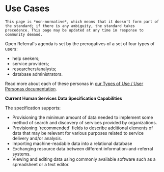 Use Cases
=========

```{note}
This page is *non-normative*, which means that it doesn't form part of the standard; if there is any ambiguity, the standard takes precedence. This page may be updated at any time in response to community demand.
```

Open Referral's agenda is set by the prerogatives of a set of four types of users: 
* help seekers;
* service providers;
* researchers/analysts;
* database administrators. 

 Read more about each of these personas in [our Types of Use / User Personas documentation](https://docs.openreferral.org/en/latest/initiative/index.html?highlight=types%20of%20use#types-of-use-and-user-personas). 


**Current Human Services Data Specification Capabilities**

The specification supports:

* Provisioning the minimum amount of data needed to implement some method of search and discovery of services provided by organizations.
* Provisioning 'recommended' fields to describe additional elements of data that may be relevant for various purposes related to service delivery and/or analysis.
* Importing machine-readable data into a relational database
* Exchanging resource data between different information-and-referral systems.
* Viewing and editing data using commonly available software such as a spreadsheet or a text editor.


